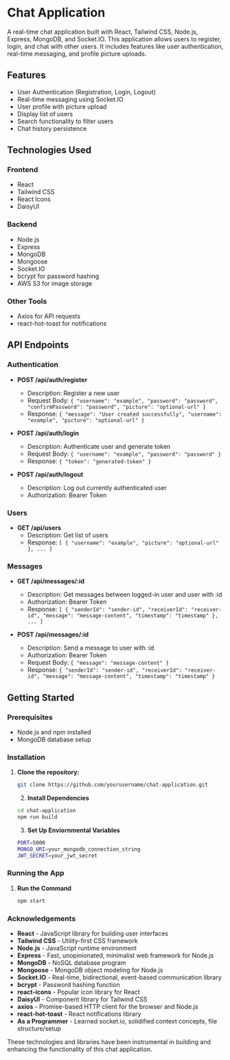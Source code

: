 # Chat Application

A real-time chat application built with React, Tailwind CSS, Node.js, Express, MongoDB, and Socket.IO. This application allows users to register, login, and chat with other users. It includes features like user authentication, real-time messaging, and profile picture uploads.

## Features

- User Authentication (Registration, Login, Logout)
- Real-time messaging using Socket.IO
- User profile with picture upload
- Display list of users
- Search functionality to filter users
- Chat history persistence

## Technologies Used

### Frontend

- React
- Tailwind CSS
- React Icons
- DaisyUI

### Backend

- Node.js
- Express
- MongoDB
- Mongoose
- Socket.IO
- bcrypt for password hashing
- AWS S3 for image storage

### Other Tools

- Axios for API requests
- react-hot-toast for notifications

## API Endpoints

### Authentication

- **POST /api/auth/register**

  - Description: Register a new user
  - Request Body: `{ "username": "example", "password": "password", "confirmPassword": "password", "picture": "optional-url" }`
  - Response: `{ "message": "User created successfully", "username": "example", "picture": "optional-url" }`

- **POST /api/auth/login**

  - Description: Authenticate user and generate token
  - Request Body: `{ "username": "example", "password": "password" }`
  - Response: `{ "token": "generated-token" }`

- **POST /api/auth/logout**
  - Description: Log out currently authenticated user
  - Authorization: Bearer Token

### Users

- **GET /api/users**
  - Description: Get list of users
  - Response: `[ { "username": "example", "picture": "optional-url" }, ... ]`

### Messages

- **GET /api/messages/:id**

  - Description: Get messages between logged-in user and user with :id
  - Authorization: Bearer Token
  - Response: `[ { "senderId": "sender-id", "receiverId": "receiver-id", "message": "message-content", "timestamp": "timestamp" }, ... ]`

- **POST /api/messages/:id**
  - Description: Send a message to user with :id
  - Authorization: Bearer Token
  - Request Body: `{ "message": "message-content" }`
  - Response: `{ "senderId": "sender-id", "receiverId": "receiver-id", "message": "message-content", "timestamp": "timestamp" }`

## Getting Started

### Prerequisites

- Node.js and npm installed
- MongoDB database setup

### Installation

1. **Clone the repository:**

   ```sh
   git clone https://github.com/yourusername/chat-application.git

   ```

   2. **Install Dependencies**

   ```sh
   cd chat-application
   npm run build
   ```

   3. **Set Up Enviornmental Variables**

   ```sh
   PORT=5000
   MONGO_URI=your_mongodb_connection_string
   JWT_SECRET=your_jwt_secret
   ```

### Running the App

1. **Run the Command**

   ```sh
   npm start

   ```

### Acknowledgements

- **React** - JavaScript library for building user interfaces
- **Tailwind CSS** - Utility-first CSS framework
- **Node.js** - JavaScript runtime environment
- **Express** - Fast, unopinionated, minimalist web framework for Node.js
- **MongoDB** - NoSQL database program
- **Mongoose** - MongoDB object modeling for Node.js
- **Socket.IO** - Real-time, bidirectional, event-based communication library
- **bcrypt** - Password hashing function
- **react-icons** - Popular icon library for React
- **DaisyUI** - Component library for Tailwind CSS
- **axios** - Promise-based HTTP client for the browser and Node.js
- **react-hot-toast** - React notifications library
- **As a Programmer** - Learned socket.io, solidified context concepts, file structure/setup

These technologies and libraries have been instrumental in building and enhancing the functionality of this chat application.

